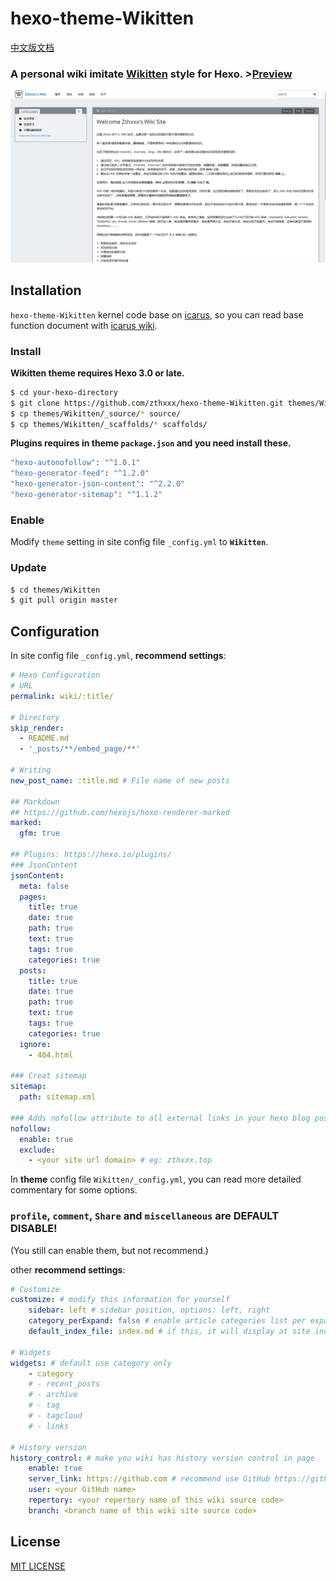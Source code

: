 # hexo-theme-Wikitten

[中文版文档](./README_zh-CN.md)

### A personal wiki imitate [Wikitten](https://wikitten.vizuina.com/) style for Hexo. >[Preview](http://wiki.zthxxx.top/)

![Site Preview](./source/images/SitePreview.png)



## Installation

`hexo-theme-Wikitten` kernel code base on [icarus](https://github.com/ppoffice/hexo-theme-icarus), so you can read base function document with [icarus wiki](https://github.com/ppoffice/hexo-theme-icarus/wiki).

### Install

**Wikitten theme requires Hexo 3.0 or late.**

```bash
$ cd your-hexo-directory
$ git clone https://github.com/zthxxx/hexo-theme-Wikitten.git themes/Wikitten
$ cp themes/Wikitten/_source/* source/
$ cp themes/Wikitten/_scaffolds/* scaffolds/
```

**Plugins requires in theme `package.json` and you need install these.**

```bash
"hexo-autonofollow": "^1.0.1"
"hexo-generator-feed": "^1.2.0"
"hexo-generator-json-content": "^2.2.0"
"hexo-generator-sitemap": "^1.1.2"
```



### Enable

Modify `theme` setting in site config file `_config.yml` to **`Wikitten`**.

### Update

```bash
$ cd themes/Wikitten
$ git pull origin master
```



## Configuration

In site config file `_config.yml`, **recommend settings**:

```yaml
# Hexo Configuration
# URL
permalink: wiki/:title/

# Directory
skip_render:
  - README.md
  - '_posts/**/embed_page/**'

# Writing
new_post_name: :title.md # File name of new posts

## Markdown
## https://github.com/hexojs/hexo-renderer-marked
marked:
  gfm: true
  
## Plugins: https://hexo.io/plugins/
### JsonContent
jsonContent:
  meta: false
  pages:
    title: true
    date: true
    path: true
    text: true
    tags: true
    categories: true
  posts:
    title: true
    date: true
    path: true
    text: true
    tags: true
    categories: true
  ignore:
    - 404.html
    
### Creat sitemap
sitemap:
  path: sitemap.xml

### Adds nofollow attribute to all external links in your hexo blog posts automatically.
nofollow:
  enable: true
  exclude:
    - <your site url domain> # eg: zthxxx.top
```

In **theme** config file `Wikitten/_config.yml`, you can read more detailed commentary for some options.

### `profile`, `comment`, `Share` and `miscellaneous` are **DEFAULT DISABLE**! 

(You still can enable them, but not recommend.)

other **recommend settings**:

```yaml
# Customize
customize: # modify this information for yourself
	sidebar: left # sidebar position, options: left, right
    category_perExpand: false # enable article categories list per expanding
    default_index_file: index.md # if this, it will display at site index instead of default index page
    
# Widgets
widgets: # default use category only
    - category
    # - recent_posts
    # - archive
    # - tag
    # - tagcloud
    # - links
    
# History version 
history_control: # make you wiki has history version control in page
    enable: true
    server_link: https://github.com # recommend use GitHub https://github.com
    user: <your GitHub name>
    repertory: <your repertory name of this wiki source code>
    branch: <branch name of this wiki site source code>
```



## License

[MIT LICENSE](./LICENSE)



